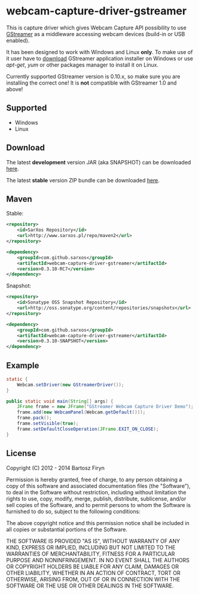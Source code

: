 # webcam-capture-driver-gstreamer

This is capture driver which gives Webcam Capture API possibility to use
[GStreamer](http://gstreamer.freedesktop.org/documentation/gstreamer010.html)
as a middleware accessing webcam devices (build-in or USB enabled).

It has been designed to work with Windows and Linux **only**. To make use of it user have to 
[download](http://code.google.com/p/ossbuild/) GStreamer application installer 
on Windows or use _apt-get_, _yum_ or other packages manager to install it on Linux.

Currently supported GStreamer version is 0.10.x, so make sure you are installing
the correct one! It is **not** compatible with GStreamer 1.0 and above!

## Supported

* Windows
* Linux

## Download

The latest **development** version JAR (aka SNAPSHOT) can be downloaded [here](https://oss.sonatype.org/service/local/artifact/maven/redirect?r=snapshots&g=com.github.sarxos&a=webcam-capture-driver-gstreamer&v=0.3.10-SNAPSHOT).

The latest **stable** version ZIP bundle can be downloaded [here](http://repo.sarxos.pl/maven2/com/github/sarxos/webcam-capture-driver-gstreamer/0.3.10-RC7/webcam-capture-driver-gstreamer-0.3.10-RC7-dist.zip).

## Maven

Stable:

```xml
<repository>
	<id>SarXos Repository</id>
	<url>http://www.sarxos.pl/repo/maven2</url>
</repository>
```
```xml
<dependency>
	<groupId>com.github.sarxos</groupId>
	<artifactId>webcam-capture-driver-gstreamer</artifactId>
	<version>0.3.10-RC7</version>
</dependency>
```

Snapshot:

```xml
<repository>
    <id>Sonatype OSS Snapshot Repository</id>
    <url>http://oss.sonatype.org/content/repositories/snapshots</url>
</repository>
```
```xml
<dependency>
    <groupId>com.github.sarxos</groupId>
    <artifactId>webcam-capture-driver-gstreamer</artifactId>
    <version>0.3.10-SNAPSHOT</version>
</dependency>
```

## Example

```java
static {
	Webcam.setDriver(new GStreamerDriver());
}

public static void main(String[] args) {
	JFrame frame = new JFrame("GStreamer Webcam Capture Driver Demo");
	frame.add(new WebcamPanel(Webcam.getDefault()));
	frame.pack();
	frame.setVisible(true);
	frame.setDefaultCloseOperation(JFrame.EXIT_ON_CLOSE);
}
```

## License

Copyright (C) 2012 - 2014 Bartosz Firyn

Permission is hereby granted, free of charge, to any person obtaining a copy of this software and associated documentation files (the "Software"), to deal in the Software without restriction, including without limitation the rights to use, copy, modify, merge, publish, distribute, sublicense, and/or sell copies of the Software, and to permit persons to whom the Software is furnished to do so, subject to the following conditions:

The above copyright notice and this permission notice shall be included in all copies or substantial portions of the Software.

THE SOFTWARE IS PROVIDED "AS IS", WITHOUT WARRANTY OF ANY KIND, EXPRESS OR IMPLIED, INCLUDING BUT NOT LIMITED TO THE WARRANTIES OF MERCHANTABILITY, FITNESS FOR A PARTICULAR PURPOSE AND NONINFRINGEMENT. IN NO EVENT SHALL THE AUTHORS OR COPYRIGHT HOLDERS BE LIABLE FOR ANY CLAIM, DAMAGES OR OTHER LIABILITY, WHETHER IN AN ACTION OF CONTRACT, TORT OR OTHERWISE, ARISING FROM, OUT OF OR IN CONNECTION WITH THE SOFTWARE OR THE USE OR OTHER DEALINGS IN THE SOFTWARE.

